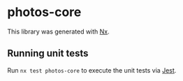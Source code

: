 # photos-core

This library was generated with [Nx](https://nx.dev).

## Running unit tests

Run `nx test photos-core` to execute the unit tests via [Jest](https://jestjs.io).
